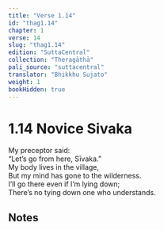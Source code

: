 ```yaml
---
title: "Verse 1.14"
id: "thag1.14"
chapter: 1
verse: 14
slug: "thag1.14"
edition: "SuttaCentral"
collection: "Theragāthā"
pali_source: "suttacentral"
translator: "Bhikkhu Sujato"
weight: 1
bookHidden: true
---
```


# 1.14 Novice Sivaka  

My preceptor said:  
“Let’s go from here, Sīvaka.”  
My body lives in the village,  
But my mind has gone to the wilderness.  
I’ll go there even if I’m lying down;  
There’s no tying down one who understands.

## Notes

<!-- 1. Compare this with this account of an interaction between the Desert Father Abba Sisois and his attendant:

>"ABRAHAM, the disciple of Abbot Sisois, said to him: Father, you are an
old man. Let’s go back to the world. Abbot Sisois replied: Very well,
we’ll go where there are no women. His disciple said: What is the
place in which there are no women, except the desert alone? The
elder replied to him: Therefore take me into the desert." (Merton, 2012)

Merton, T. (2012). The wisdom of the desert. New Directions Publishing. -->